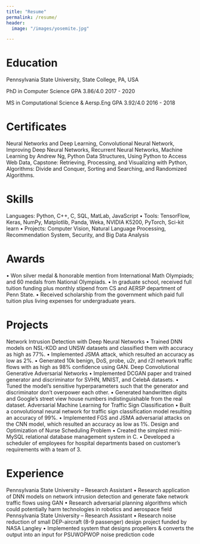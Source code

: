 ```yaml
---
title: "Resume"
permalink: /resume/
header:
  image: "/images/yosemite.jpg"

---
```


# Education
Pennsylvania State University, State College, PA, USA 

PhD in Computer Science GPA 3.86/4.0 2017 - 2020 

MS in Computational Science & Aersp.Eng GPA 3.92/4.0 2016 - 2018 

# Certificates
Neural Networks and Deep Learning, Convolutional Neural Network, Improving Deep Neural Networks, Recurrent Neural
Networks, Machine Learning by Andrew Ng, Python Data Structures, Using Python to Access Web Data, Capstone: Retrieving,
Processing, and Visualizing with Python, Algorithms: Divide and Conquer, Sorting and Searching, and Randomized Algorithms.

# Skills
Languages: Python, C++, C, SQL, MatLab, JavaScript
• Tools: TensorFlow, Keras, NumPy, Matplotlib, Panda, Weka, NVIDIA K5200, PyTorch, Sci-kit learn
• Projects: Computer Vision, Natural Language Processing, Recommendation System, Security, and Big Data Analysis

# Awards
• Won silver medal & honorable mention from International Math Olympiads; and 60 medals from National Olympiads.
• In graduate school, received full tuition funding plus monthly stipend from CS and AERSP department of Penn State.
• Received scholarship from the government which paid full tuition plus living expenses for undergraduate years.

# Projects
Network Intrusion Detection with Deep Neural Networks
• Trained DNN models on NSL-KDD and UNSW datasets and classified them with accuracy as high as 77%.
• Implemented JSMA attack, which resulted an accuracy as low as 2%.
• Generated 10k benign, DoS, probe, u2r, and r2l network traffic flows with as high as 98% confidence using GAN.
Deep Convolutional Generative Adversarial Networks
• Implemented DCGAN paper and trained generator and discriminator for SVHN, MNIST, and CelebA datasets.
• Tuned the model’s sensitive hyperparameters such that the generator and discriminator don’t overpower each other.
• Generated handwritten digits and Google’s street view house numbers indistinguishable from the real dataset.
Adversarial Machine Learning for Traffic Sign Classification
• Built a convolutional neural network for traffic sign classification model resulting an accuracy of 99%.
• Implemented FGS and JSMA adversarial attacks on the CNN model, which resulted an accuracy as low as 1%.
Design and Optimization of Nurse Scheduling Problem
• Created the simplest mini-MySQL relational database management system in C.
• Developed a scheduler of employees for hospital departments based on customer’s requirements with a team of 3.

# Experience
Pennsylvania State University – Research Assistant
• Research application of DNN models on network intrusion detection and generate fake network traffic flows using GAN
• Research adversarial planning algorithms which could potentially harm technologies in robotics and aerospace field
Pennsylvania State University – Research Assistant
• Research noise reduction of small DEP-aircraft (8-9 passenger) design project funded by NASA Langley
• Implemented system that designs propellers & converts the output into an input for PSUWOPWOP noise prediction code

